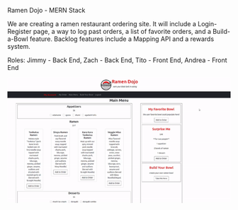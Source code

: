 Ramen Dojo -
MERN Stack

We are creating a ramen restaurant ordering site. It will include a Login-Register page, a way to log past orders, a list of favorite orders, and a Build-a-Bowl feature. 
Backlog features include a Mapping API and a rewards system.


Roles:
Jimmy - Back End,
Zach - Back End,
Tito - Front End,
Andrea - Front End

<p align="center">
  <img src="/demos/sitedemo.gif" />
</p>
